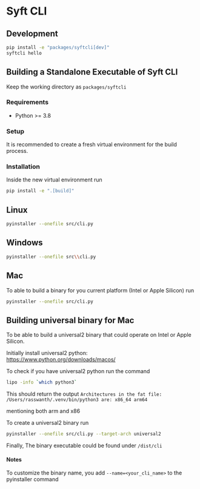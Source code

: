# Syft CLI

## Development

```sh
pip install -e "packages/syftcli[dev]"
syftcli hello
```

## Building a Standalone Executable of Syft CLI

Keep the working directory as `packages/syftcli`

### Requirements

- Python >= 3.8

### Setup

It is recommended to create a fresh virtual environment for the build process.

### Installation

Inside the new virtual environment run

```sh
pip install -e ".[build]"
```

## Linux

```sh
pyinstaller --onefile src/cli.py
```

## Windows

```sh
pyinstaller --onefile src\\cli.py
```

## Mac

To able to build a binary for you current platform (Intel or Apple Silicon) run

```sh
pyinstaller --onefile src/cli.py
```

## Building universal binary for Mac

To be able to build a universal2 binary that could operate on Intel or Apple Silicon.

Initially install universal2 python: https://www.python.org/downloads/macos/

To check if you have universal2 python run the command

```sh
lipo -info `which python3`
```

This should return the output
`Architectures in the fat file: /Users/rasswanth/.venv/bin/python3 are: x86_64 arm64`

mentioning both arm and x86

To create a universal2 binary run

```sh
pyinstaller --onefile src/cli.py --target-arch universal2
```

Finally, The binary executable could be found under
`/dist/cli`

#### Notes

To customize the binary name, you add `--name=<your_cli_name>` to the pyinstaller command
